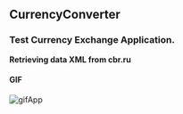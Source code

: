 ## CurrencyConverter

### Test Currency Exchange Application.
**Retrieving data XML from сbr.ru**

 #### GIF
 ![gifApp](CurrencyConverter/Assets.xcassets/gifApp.dataset/gifApp.gif)
 
